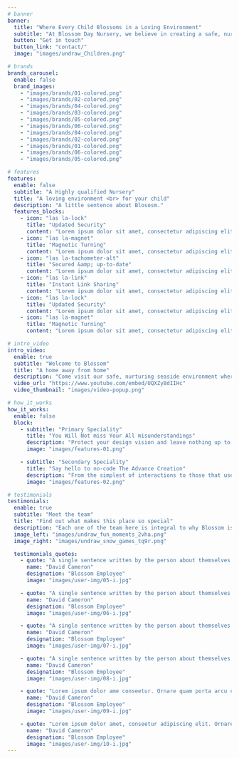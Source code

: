 ```yaml
---
# banner
banner:
  title: "Where Every Child Blossoms in a Loving Environment"
  subtitle: "At Blossom Day Nursery, we believe in creating a safe, nurturing, and stimulating environment where every child can thrive. Our dedicated team of caregivers and educators work closely with families to support each child’s unique development, fostering a love for learning from the very beginning."
  button: "Get in touch"
  button_link: "contact/"
  image: "images/undraw_Children.png"

# brands
brands_carousel:
  enable: false
  brand_images:
    - "images/brands/01-colored.png"
    - "images/brands/02-colored.png"
    - "images/brands/04-colored.png"
    - "images/brands/03-colored.png"
    - "images/brands/05-colored.png"
    - "images/brands/06-colored.png"
    - "images/brands/04-colored.png"
    - "images/brands/02-colored.png"
    - "images/brands/01-colored.png"
    - "images/brands/06-colored.png"
    - "images/brands/05-colored.png"

# features
features:
  enable: false
  subtitle: "A Highly qualified Nursery"
  title: "A loving environment <br> for your child"
  description: "A little sentence about Blososm."
  features_blocks:
    - icon: "las la-lock"
      title: "Updated Security"
      content: "Lorem ipsum dolor sit amet, consectetur adipiscing elit. Neque enim id diam ornare volutpat in sagitis, aliquet. Arcu cursus"
    - icon: "las la-magnet"
      title: "Magnetic Turning"
      content: "Lorem ipsum dolor sit amet, consectetur adipiscing elit. Neque enim id diam ornare volutpat in sagitis, aliquet. Arcu cursus"
    - icon: "las la-tachometer-alt"
      title: "Secured &amp; up-to-date"
      content: "Lorem ipsum dolor sit amet, consectetur adipiscing elit. Neque enim id diam ornare volutpat in sagitis, aliquet. Arcu cursus"
    - icon: "las la-link"
      title: "Instant Link Sharing"
      content: "Lorem ipsum dolor sit amet, consectetur adipiscing elit. Neque enim id diam ornare volutpat in sagitis, aliquet. Arcu cursus"
    - icon: "las la-lock"
      title: "Updated Security"
      content: "Lorem ipsum dolor sit amet, consectetur adipiscing elit. Neque enim id diam ornare volutpat in sagitis, aliquet. Arcu cursus"
    - icon: "las la-magnet"
      title: "Magnetic Turning"
      content: "Lorem ipsum dolor sit amet, consectetur adipiscing elit. Neque enim id diam ornare volutpat in sagitis, aliquet. Arcu cursus"

# intro_video
intro_video:
  enable: true
  subtitle: "Welcome to Blossom"
  title: "A home away from home"
  description: "Come visit our safe, nurturing seaside environment where our children play, grow, and develop."
  video_url: "https://www.youtube.com/embed/UQXZy8dIIHc"
  video_thumbnail: "images/video-popup.png"

# how_it_works
how_it_works:
  enable: false
  block:
    - subtitle: "Primary Speciality"
      title: "You Will Not miss Your All misunderstandings"
      description: "Protect your design vision and leave nothing up to interpretation with interaction recipes. Quickly share and access all your team members interactions by using libraries, ensuring consistency throughout the."
      image: "images/features-01.png"

    - subtitle: "Secondary Speciality"
      title: "Say hello to no-code The Advance Creation"
      description: "From the simplest of interactions to those that use Excel-gradeing formulas, ProtoPie can handle them all. Make mind-blowing of New interactions everyday without ever having to write any new code."
      image: "images/features-02.png"

# testimonials
testimonials:
  enable: true
  subtitle: "Meet the team"
  title: "Find out what makes this place so special"
  description: "Each one of the team here is integral to why Blossom is such a warm and loving place. Get to know us below!"
  image_left: "images/undraw_fun_moments_2vha.png"
  image_right: "images/undraw_snow_games_tq9r.png"

  testimonials_quotes:
    - quote: "A single sentence written by the person about themselves or Blossom"
      name: "David Cameron"
      designation: "Blossom Employee"
      image: "images/user-img/05-i.jpg"

    - quote: "A single sentence written by the person about themselves or Blossom"
      name: "David Cameron"
      designation: "Blossom Employee"
      image: "images/user-img/06-i.jpg"

    - quote: "A single sentence written by the person about themselves or Blossom"
      name: "David Cameron"
      designation: "Blossom Employee"
      image: "images/user-img/07-i.jpg"

    - quote: "A single sentence written by the person about themselves or Blossom"
      name: "David Cameron"
      designation: "Blossom Employee"
      image: "images/user-img/08-i.jpg"

    - quote: "Lorem ipsum dolor ame conseetur. Ornare quam porta arcu congue felis volutpat. Vitae lectudbfs pellentesque vitae dolor faucibus"
      name: "David Cameron"
      designation: "Blossom Employee"
      image: "images/user-img/09-i.jpg"

    - quote: "Lorem ipsum dolor amet, conseetur adipiscing elit. Ornare quam porta arcu congue lectudbfs pellentesque vitae dolor faucibus"
      name: "David Cameron"
      designation: "Blossom Employee"
      image: "images/user-img/10-i.jpg"
---
```

